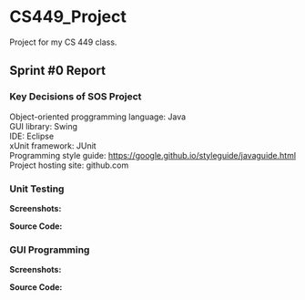 # CS449_Project
Project for my CS 449 class.

## Sprint #0 Report 

### Key Decisions of SOS Project

Object-oriented proggramming language: Java\
GUI library: Swing\
IDE: Eclipse\
xUnit framework: JUnit\
Programming style guide: https://google.github.io/styleguide/javaguide.html \
Project hosting site: github.com

### Unit Testing

**Screenshots:**

**Source Code:**

### GUI Programming

**Screenshots:**

**Source Code:**


